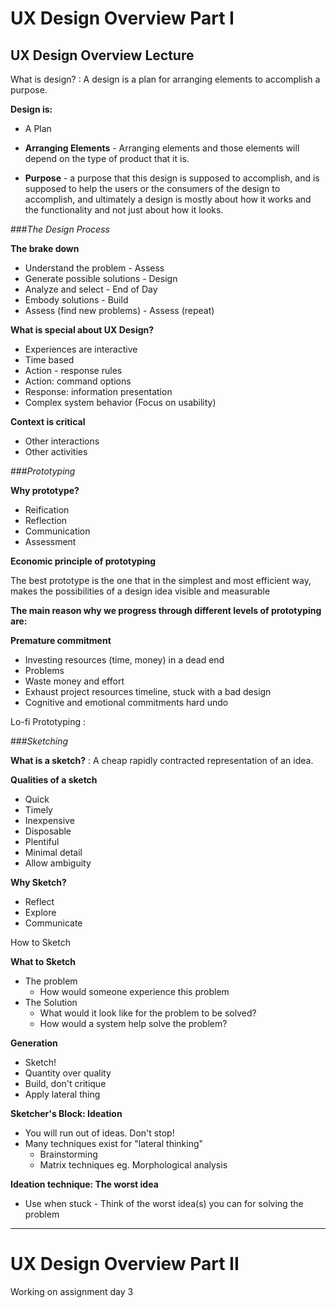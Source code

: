 # UX Design Overview Part I

## UX Design Overview Lecture

What is design?
: A design is a plan for arranging elements to accomplish a purpose.

**Design is:**
- A Plan

- **Arranging Elements** -  Arranging elements and those elements will depend on the type of product that it is. 

- **Purpose** - a purpose that this design is supposed to accomplish, and is supposed to help the users or the consumers of the design to accomplish, and ultimately a design is mostly about how it works and the functionality and not just about how it looks.


###_The Design Process_

**The brake down**
- Understand the problem - Assess
- Generate possible solutions - Design 
- Analyze and select - End of Day 
- Embody solutions - Build 
- Assess (find new problems) - Assess (repeat)


**What is special about UX Design?**
- Experiences are interactive 
- Time based
- Action - response rules 
- Action: command options 
- Response: information presentation 
- Complex system behavior (Focus on usability)

**Context is critical** 
- Other interactions 
- Other activities

###_Prototyping_

**Why prototype?** 

- Reification 
- Reflection 
- Communication 
- Assessment 


**Economic principle of prototyping** 

The best prototype is the one that in the simplest and most efficient way, makes the possibilities of a design idea visible and measurable 

**The main reason why we progress through different levels of prototyping are:** 

**Premature commitment** 
- Investing resources (time, money) in a dead end
- Problems
- Waste money and effort 
- Exhaust project resources timeline, stuck with a bad design 
- Cognitive and emotional commitments hard undo


Lo-fi Prototyping
:

###_Sketching_ 

**What is a sketch?**
: A cheap rapidly contracted representation of an idea. 

**Qualities of a sketch** 
- Quick 
- Timely 
- Inexpensive 
- Disposable 
- Plentiful 
- Minimal detail 
- Allow ambiguity 

**Why Sketch?** 
- Reflect 
- Explore 
- Communicate 

How to Sketch 

**What to Sketch** 

- The problem 
    - How would someone experience this problem 
- The Solution 
   - What would it look like for the problem to be solved? 
   - How would a system help solve the problem? 

**Generation** 
- Sketch! 
- Quantity over quality 
- Build, don't critique 
- Apply lateral thing 


**Sketcher's Block: Ideation**
- You will run out of ideas. Don't stop!
- Many techniques exist for "lateral thinking" 
    - Brainstorming 
    - Matrix techniques eg. Morphological analysis 

**Ideation technique: The worst idea** 
- Use when stuck - Think of the worst idea(s) you can for solving the problem



---



# UX Design Overview Part II


Working on assignment day 3


